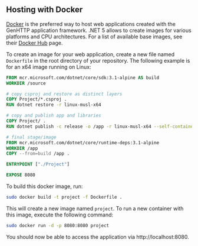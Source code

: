 ﻿## Hosting with Docker

[Docker](https://www.docker.com/) is the preferred way to host
web applications created with the GenHTTP application framework. .NET 5 allows
to create images for various platforms and CPU architectures. For a list of available base images,
see their [Docker Hub](https://hub.docker.com/_/microsoft-dotnet-core-sdk/) page.

To create an image for your web application, create a new file named `Dockerfile` in the
root directory of your repository. The following example is for an x64 image
running on Linux:

```dockerfile
FROM mcr.microsoft.com/dotnet/core/sdk:3.1-alpine AS build
WORKDIR /source

# copy csproj and restore as distinct layers
COPY Project/*.csproj .
RUN dotnet restore -r linux-musl-x64

# copy and publish app and libraries
COPY Project/ .
RUN dotnet publish -c release -o /app -r linux-musl-x64 --self-contained true --no-restore /p:PublishTrimmed=true /p:PublishReadyToRun=true

# final stage/image
FROM mcr.microsoft.com/dotnet/core/runtime-deps:3.1-alpine
WORKDIR /app
COPY --from=build /app .

ENTRYPOINT ["./Project"]

EXPOSE 8080
```

To build this docker image, run:

```bash
sudo docker build -t project -f Dockerfile .
```

This will create a new image named `project`. To run a new container
with this image, execute the following command:

```bash
sudo docker run -d -p 8080:8080 project
```

You should now be able to access the application via http://localhost:8080.